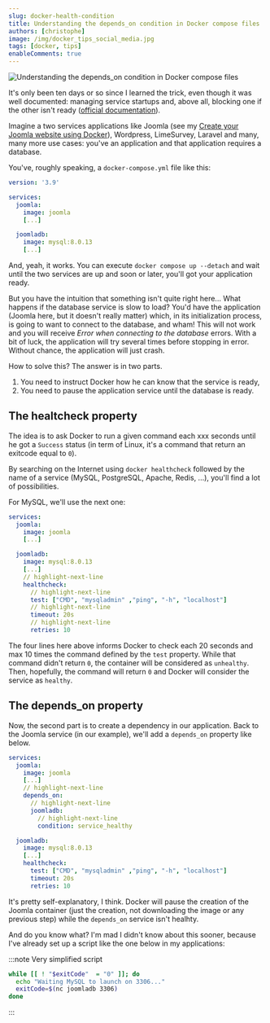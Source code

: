```yaml
---
slug: docker-health-condition
title: Understanding the depends_on condition in Docker compose files
authors: [christophe]
image: /img/docker_tips_social_media.jpg
tags: [docker, tips]
enableComments: true
---
```

![Understanding the depends_on condition in Docker compose files](/img/docker_tips_header.jpg)

It's only been ten days or so since I learned the trick, even though it was well documented: managing service startups and, above all, blocking one if the other isn't ready ([official documentation](https://docs.docker.com/compose/startup-order/#control-startup)).

Imagine a two services applications like Joomla (see my [Create your Joomla website using Docker](/blog/docker-joomla/)), Wordpress, LimeSurvey, Laravel and many, many more use cases: you've an application and that application requires a database.

<!-- truncate -->
You've, roughly speaking, a `docker-compose.yml` file like this:

```yaml
version: '3.9'

services:
  joomla:
    image: joomla
    [...]

  joomladb:
    image: mysql:8.0.13
    [...]
```

And, yeah, it works. You can execute `docker compose up --detach` and wait until the two services are up and soon or later, you'll got your application ready. 

But you have the intuition that something isn't quite right here... What happens if the database service is slow to load? You'd have the application (Joomla here, but it doesn't really matter) which, in its initialization process, is going to want to connect to the database, and wham! This will not work and you will receive *Error when connecting to the database* errors. With a bit of luck, the application will try several times before stopping in error. Without chance, the application will just crash.

How to solve this? The answer is in two parts.

1. You need to instruct Docker how he can know that the service is ready,
2. You need to pause the application service until the database is ready.

## The healtcheck property

The idea is to ask Docker to run a given command each xxx seconds until he got a `Success` status (in term of Linux, it's a command that return an exitcode equal to `0`).

By searching on the Internet using `docker healthcheck` followed by the name of a service (MySQL, PostgreSQL, Apache, Redis, ...), you'll find a lot of possibilities.

For MySQL, we'll use the next one:

```yml
services:
  joomla:
    image: joomla
    [...]

  joomladb:
    image: mysql:8.0.13
    [...]
    // highlight-next-line
    healthcheck:    
      // highlight-next-line
      test: ["CMD", "mysqladmin" ,"ping", "-h", "localhost"]
      // highlight-next-line
      timeout: 20s
      // highlight-next-line
      retries: 10
```

The four lines here above informs Docker to check each 20 seconds and max 10 times the command defined by the `test` property. While that command didn't return `0`, the container will be considered as `unhealthy`. Then, hopefully, the command will return `0` and Docker will consider the service as `healthy`.

## The depends_on property

Now, the second part is to create a dependency in our application. Back to the Joomla service (in our example), we'll add a `depends_on` property like below.

```yml
services:
  joomla:
    image: joomla
    [...]
    // highlight-next-line
    depends_on:
      // highlight-next-line
      joomladb:
        // highlight-next-line
        condition: service_healthy

  joomladb:
    image: mysql:8.0.13
    [...]
    healthcheck:    
      test: ["CMD", "mysqladmin" ,"ping", "-h", "localhost"]
      timeout: 20s
      retries: 10
```

It's pretty self-explanatory, I think. Docker will pause the creation of the Joomla container (just the creation, not downloading the image or any previous step) while the `depends_on` service isn't healhty.

And do you know what? I'm mad I didn't know about this sooner, because I've already set up a script like the one below in my applications:

:::note Very simplified script
```bash
while [[ ! "$exitCode"  = "0" ]]; do
  echo "Waiting MySQL to launch on 3306..."
  exitCode=$(nc joomladb 3306)
done
```
:::